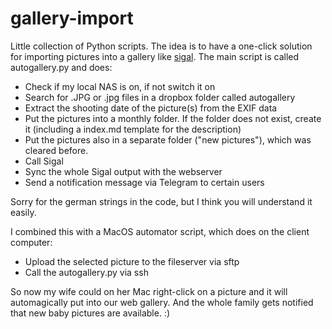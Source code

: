 # gallery-import

Little collection of Python scripts. The idea is to have a one-click solution for importing pictures into a
gallery like [sigal](https://github.com/saimn/sigal). The main script is called autogallery.py and does:

- Check if my local NAS is on, if not switch it on
- Search for .JPG or .jpg files in a dropbox folder called autogallery
- Extract the shooting date of the picture(s) from the EXIF data
- Put the pictures into a monthly folder. If the folder does not exist, create it (including a index.md template for the description)
- Put the pictures also in a separate folder ("new pictures"), which was cleared before.
- Call Sigal
- Sync the whole Sigal output with the webserver
- Send a notification message via Telegram to certain users

Sorry for the german strings in the code, but I think you will understand it easily.

I combined this with a MacOS automator script, which does on the client computer:
- Upload the selected picture to the fileserver via sftp
- Call the autogallery.py via ssh


So now my wife could on her Mac right-click on a picture and it will automagically put into our web gallery. And the whole family gets notified that new baby pictures are available. :)

